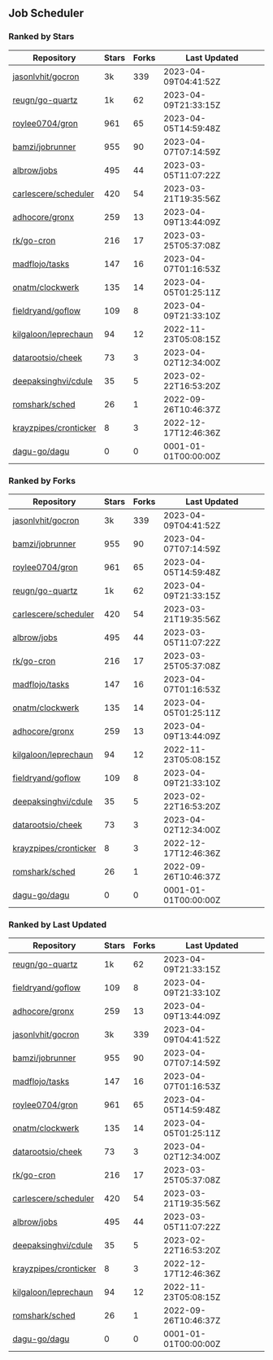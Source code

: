 ## Job Scheduler

### Ranked by Stars

| Repository | Stars | Forks | Last Updated |
|------------|-------|-------|--------------|
| [jasonlvhit/gocron](https://github.com/jasonlvhit/gocron) | 3k | 339 | 2023-04-09T04:41:52Z |
| [reugn/go-quartz](https://github.com/reugn/go-quartz) | 1k | 62 | 2023-04-09T21:33:15Z |
| [roylee0704/gron](https://github.com/roylee0704/gron) | 961 | 65 | 2023-04-05T14:59:48Z |
| [bamzi/jobrunner](https://github.com/bamzi/jobrunner) | 955 | 90 | 2023-04-07T07:14:59Z |
| [albrow/jobs](https://github.com/albrow/jobs) | 495 | 44 | 2023-03-05T11:07:22Z |
| [carlescere/scheduler](https://github.com/carlescere/scheduler) | 420 | 54 | 2023-03-21T19:35:56Z |
| [adhocore/gronx](https://github.com/adhocore/gronx) | 259 | 13 | 2023-04-09T13:44:09Z |
| [rk/go-cron](https://github.com/rk/go-cron) | 216 | 17 | 2023-03-25T05:37:08Z |
| [madflojo/tasks](https://github.com/madflojo/tasks) | 147 | 16 | 2023-04-07T01:16:53Z |
| [onatm/clockwerk](https://github.com/onatm/clockwerk) | 135 | 14 | 2023-04-05T01:25:11Z |
| [fieldryand/goflow](https://github.com/fieldryand/goflow) | 109 | 8 | 2023-04-09T21:33:10Z |
| [kilgaloon/leprechaun](https://github.com/kilgaloon/leprechaun) | 94 | 12 | 2022-11-23T05:08:15Z |
| [datarootsio/cheek](https://github.com/datarootsio/cheek) | 73 | 3 | 2023-04-02T12:34:00Z |
| [deepaksinghvi/cdule](https://github.com/deepaksinghvi/cdule) | 35 | 5 | 2023-02-22T16:53:20Z |
| [romshark/sched](https://github.com/romshark/sched) | 26 | 1 | 2022-09-26T10:46:37Z |
| [krayzpipes/cronticker](https://github.com/krayzpipes/cronticker) | 8 | 3 | 2022-12-17T12:46:36Z |
| [dagu-go/dagu](https://github.com/dagu-go/dagu) | 0 | 0 | 0001-01-01T00:00:00Z |

### Ranked by Forks

| Repository | Stars | Forks | Last Updated |
|------------|-------|-------|--------------|
| [jasonlvhit/gocron](https://github.com/jasonlvhit/gocron) | 3k | 339 | 2023-04-09T04:41:52Z |
| [bamzi/jobrunner](https://github.com/bamzi/jobrunner) | 955 | 90 | 2023-04-07T07:14:59Z |
| [roylee0704/gron](https://github.com/roylee0704/gron) | 961 | 65 | 2023-04-05T14:59:48Z |
| [reugn/go-quartz](https://github.com/reugn/go-quartz) | 1k | 62 | 2023-04-09T21:33:15Z |
| [carlescere/scheduler](https://github.com/carlescere/scheduler) | 420 | 54 | 2023-03-21T19:35:56Z |
| [albrow/jobs](https://github.com/albrow/jobs) | 495 | 44 | 2023-03-05T11:07:22Z |
| [rk/go-cron](https://github.com/rk/go-cron) | 216 | 17 | 2023-03-25T05:37:08Z |
| [madflojo/tasks](https://github.com/madflojo/tasks) | 147 | 16 | 2023-04-07T01:16:53Z |
| [onatm/clockwerk](https://github.com/onatm/clockwerk) | 135 | 14 | 2023-04-05T01:25:11Z |
| [adhocore/gronx](https://github.com/adhocore/gronx) | 259 | 13 | 2023-04-09T13:44:09Z |
| [kilgaloon/leprechaun](https://github.com/kilgaloon/leprechaun) | 94 | 12 | 2022-11-23T05:08:15Z |
| [fieldryand/goflow](https://github.com/fieldryand/goflow) | 109 | 8 | 2023-04-09T21:33:10Z |
| [deepaksinghvi/cdule](https://github.com/deepaksinghvi/cdule) | 35 | 5 | 2023-02-22T16:53:20Z |
| [datarootsio/cheek](https://github.com/datarootsio/cheek) | 73 | 3 | 2023-04-02T12:34:00Z |
| [krayzpipes/cronticker](https://github.com/krayzpipes/cronticker) | 8 | 3 | 2022-12-17T12:46:36Z |
| [romshark/sched](https://github.com/romshark/sched) | 26 | 1 | 2022-09-26T10:46:37Z |
| [dagu-go/dagu](https://github.com/dagu-go/dagu) | 0 | 0 | 0001-01-01T00:00:00Z |

### Ranked by Last Updated

| Repository | Stars | Forks | Last Updated |
|------------|-------|-------|--------------|
| [reugn/go-quartz](https://github.com/reugn/go-quartz) | 1k | 62 | 2023-04-09T21:33:15Z |
| [fieldryand/goflow](https://github.com/fieldryand/goflow) | 109 | 8 | 2023-04-09T21:33:10Z |
| [adhocore/gronx](https://github.com/adhocore/gronx) | 259 | 13 | 2023-04-09T13:44:09Z |
| [jasonlvhit/gocron](https://github.com/jasonlvhit/gocron) | 3k | 339 | 2023-04-09T04:41:52Z |
| [bamzi/jobrunner](https://github.com/bamzi/jobrunner) | 955 | 90 | 2023-04-07T07:14:59Z |
| [madflojo/tasks](https://github.com/madflojo/tasks) | 147 | 16 | 2023-04-07T01:16:53Z |
| [roylee0704/gron](https://github.com/roylee0704/gron) | 961 | 65 | 2023-04-05T14:59:48Z |
| [onatm/clockwerk](https://github.com/onatm/clockwerk) | 135 | 14 | 2023-04-05T01:25:11Z |
| [datarootsio/cheek](https://github.com/datarootsio/cheek) | 73 | 3 | 2023-04-02T12:34:00Z |
| [rk/go-cron](https://github.com/rk/go-cron) | 216 | 17 | 2023-03-25T05:37:08Z |
| [carlescere/scheduler](https://github.com/carlescere/scheduler) | 420 | 54 | 2023-03-21T19:35:56Z |
| [albrow/jobs](https://github.com/albrow/jobs) | 495 | 44 | 2023-03-05T11:07:22Z |
| [deepaksinghvi/cdule](https://github.com/deepaksinghvi/cdule) | 35 | 5 | 2023-02-22T16:53:20Z |
| [krayzpipes/cronticker](https://github.com/krayzpipes/cronticker) | 8 | 3 | 2022-12-17T12:46:36Z |
| [kilgaloon/leprechaun](https://github.com/kilgaloon/leprechaun) | 94 | 12 | 2022-11-23T05:08:15Z |
| [romshark/sched](https://github.com/romshark/sched) | 26 | 1 | 2022-09-26T10:46:37Z |
| [dagu-go/dagu](https://github.com/dagu-go/dagu) | 0 | 0 | 0001-01-01T00:00:00Z |

